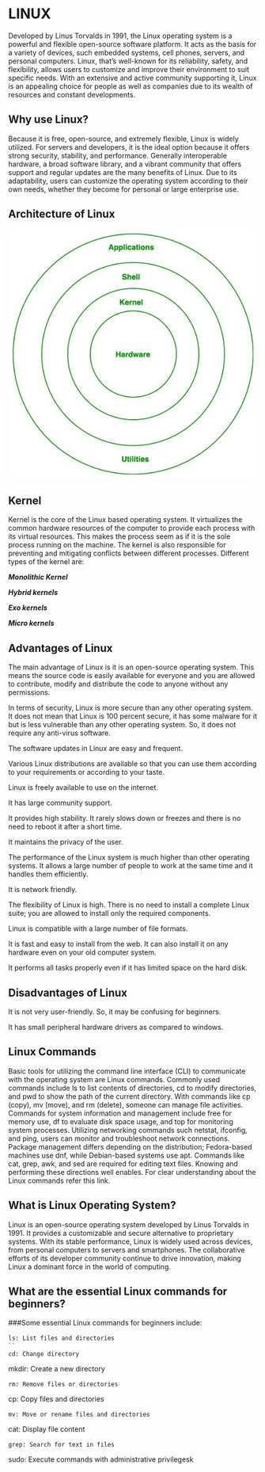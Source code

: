 # LINUX
Developed by Linus Torvalds in 1991, the Linux operating system is a powerful and flexible open-source software platform. It acts as the basis for a variety of devices, such embedded systems, cell phones, servers, and personal computers. Linux, that’s well-known for its reliability, safety, and flexibility, allows users to customize and improve their environment to suit specific needs. With an extensive and active community supporting it, Linux is an appealing choice for people as well as companies due to its wealth of resources and constant developments.

## Why use Linux?
Because it is free, open-source, and extremely flexible, Linux is widely utilized. For servers and developers, it is the ideal option because it offers strong security, stability, and performance. Generally interoperable hardware, a broad software library, and a vibrant community that offers support and regular updates are the many benefits of Linux. Due to its adaptability, users can customize the operating system according to their own needs, whether they become for personal or large enterprise use.

## Architecture of Linux
![alt text](linux-Diagram-215-1.jpg)

## Kernel 
Kernel is the core of the Linux based operating system. It virtualizes the common hardware resources of the computer to provide each process with its virtual resources. This makes the process seem as if it is the sole process running on the machine. The kernel is also responsible for preventing and mitigating conflicts between different processes. Different types of the kernel are: 

***Monolithic Kernel***

***Hybrid kernels***

***Exo kernels***

***Micro kernels***

## Advantages of Linux
The main advantage of Linux is it is an open-source operating system. This means the source code is easily available for everyone and you are allowed to contribute, modify and distribute the code to anyone without any permissions.

In terms of security, Linux is more secure than any other operating system. It does not mean that Linux is 100 percent secure, it has some malware for it but is less vulnerable than any other operating system. So, it does not require any anti-virus software.

The software updates in Linux are easy and frequent.

Various Linux distributions are available so that you can use them according to your requirements or according to your taste.

Linux is freely available to use on the internet.

It has large community support.

It provides high stability. It rarely slows down or freezes and there is no need to reboot it after a short time.

It maintains the privacy of the user.

The performance of the Linux system is much higher than other operating systems. It allows a large number of people to work at the same time and it handles them efficiently.

It is network friendly.

The flexibility of Linux is high. There is no need to install a complete Linux suite; you are allowed to install only the required components.

Linux is compatible with a large number of file formats.

It is fast and easy to install from the web. It can also install it on any hardware even on your old computer system.

It performs all tasks properly even if it has limited space on the hard disk.

## Disadvantages of Linux
It is not very user-friendly. So, it may be confusing for beginners.

It has small peripheral hardware drivers as compared to windows.

## Linux Commands
Basic tools for utilizing the command line interface (CLI) to communicate with the operating system are Linux commands. Commonly used commands include ls to list contents of directories, cd to modify directories, and pwd to show the path of the current directory. With commands like cp (copy), mv (move), and rm (delete), someone can manage file activities. Commands for system information and management include free for memory use, df to evaluate disk space usage, and top for monitoring system processes. Utilizing networking commands such netstat, ifconfig, and ping, users can monitor and troubleshoot network connections. Package management differs depending on the distribution; Fedora-based machines use dnf, while Debian-based systems use apt. Commands like cat, grep, awk, and sed are required for editing text files. Knowing and performing these directions well enables. For clear understanding about the Linux commands refer this link.

## What is Linux Operating System?
Linux is an open-source operating system developed by Linus Torvalds in 1991. It provides a customizable and secure alternative to proprietary systems. With its stable performance, Linux is widely used across devices, from personal computers to servers and smartphones. The collaborative efforts of its developer community continue to drive innovation, making Linux a dominant force in the world of computing.

## What are the essential Linux commands for beginners?
###Some essential Linux commands for beginners include:

```
ls: List files and directories
``
cd: Change directory
```
mkdir: Create a new directory
```
rm: Remove files or directories
```
cp: Copy files and directories
```
mv: Move or rename files and directories
```
cat: Display file content
```
grep: Search for text in files
```
sudo: Execute commands with administrative privilegesk
```